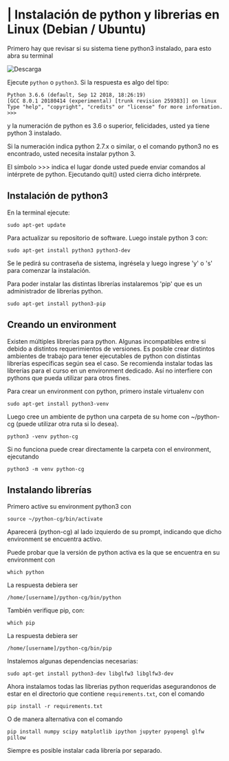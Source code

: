 |
Instalación de python y librerias en Linux (Debian / Ubuntu)
=======

Primero hay que revisar si su sistema tiene python3 instalado, para esto abra su terminal

![Descarga](./captures/captura001.jpg)

Ejecute ``python`` o ``python3``. Si la respuesta es algo del tipo:

    Python 3.6.6 (default, Sep 12 2018, 18:26:19)
    [GCC 8.0.1 20180414 (experimental) [trunk revision 259383]] on linux
    Type "help", "copyright", "credits" or "license" for more information.
    >>>

y la numeración de python es 3.6 o superior, felicidades, usted ya tiene python 3 instalado.

Si la numeración indica python 2.7.x o similar, o el comando python3 no es encontrado, usted necesita instalar python 3.

El símbolo >>> indica el lugar donde usted puede enviar comandos al intérprete de python. Ejecutando quit() usted cierra dicho intérprete.

Instalación de python3
----------------------

En la terminal ejecute:

    sudo apt-get update

Para actualizar su repositorio de software. Luego instale python 3 con:

    sudo apt-get install python3 python3-dev

Se le pedirá su contraseña de sistema, ingrésela y luego ingrese 'y' o 's' para comenzar la instalación.

Para poder instalar las distintas librerías instalaremos 'pip' que es un administrador de librerías python.

    sudo apt-get install python3-pip

Creando un environment
----------------------

Existen múltiples librerías para python. Algunas incompatibles entre si debido a distintos requerimientos de versiones. Es posible crear distintos ambientes de trabajo para tener ejecutables de python con distintas librerías específicas según sea el caso. Se recomienda instalar todas las librerías para el curso en un environment dedicado. Así no interfiere con pythons que pueda utilizar para otros fines.

Para crear un environment con python, primero instale virtualenv con

    sudo apt-get install python3-venv

Luego cree un ambiente de python una carpeta de su home con ~/python-cg (puede utilizar otra ruta si lo desea).

    python3 -venv python-cg

Si no funciona puede crear directamente la carpeta con el environment, ejecutando

    python3 -m venv python-cg


Instalando librerías
--------------------

Primero active su environment python3 con

    source ~/python-cg/bin/activate

Aparecerá (python-cg) al lado izquierdo de su prompt, indicando que dicho environment se encuentra activo.

Puede probar que la versión de python activa es la que se encuentra en su environment con

    which python

La respuesta debiera ser 

    /home/[username]/python-cg/bin/python

También verifique pip, con:

    which pip

La respuesta debiera ser 

    /home/[username]/python-cg/bin/pip

Instalemos algunas dependencias necesarias:

    sudo apt-get install python3-dev libglfw3 libglfw3-dev

Ahora instalamos todas las librerias python requeridas asegurandonos de estar en el directorio que contiene `requirements.txt`, con el comando

    pip install -r requirements.txt
    
O de manera alternativa con el comando    

    pip install numpy scipy matplotlib ipython jupyter pyopengl glfw pillow

Siempre es posible instalar cada librería por separado.
